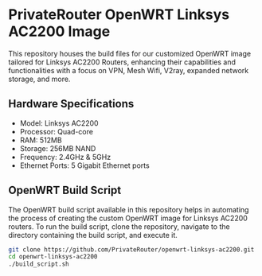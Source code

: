 # PrivateRouter OpenWRT Linksys AC2200 Image

This repository houses the build files for our customized OpenWRT image tailored for Linksys AC2200 Routers, enhancing their capabilities and functionalities with a focus on VPN, Mesh Wifi, V2ray, expanded network storage, and more.

## Hardware Specifications
- Model: Linksys AC2200
- Processor: Quad-core
- RAM: 512MB
- Storage: 256MB NAND
- Frequency: 2.4GHz & 5GHz
- Ethernet Ports: 5 Gigabit Ethernet ports

## OpenWRT Build Script
The OpenWRT build script available in this repository helps in automating the process of creating the custom OpenWRT image for Linksys AC2200 routers. To run the build script, clone the repository, navigate to the directory containing the build script, and execute it.
```sh
git clone https://github.com/PrivateRouter/openwrt-linksys-ac2200.git
cd openwrt-linksys-ac2200
./build_script.sh
